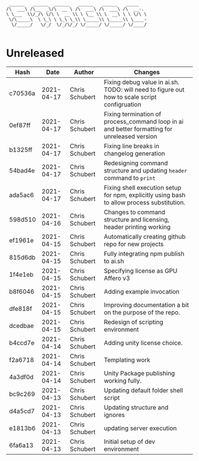 ```
 ______   ______  ______   ______   ______   _____    
/\  ___\ /\__  _\/\  __ \ /\  ___\ /\  ___\ /\  __-.  
\ \___  \\/_/\ \/\ \  __ \\ \ \__ \\ \  __\ \ \ \/\ \ 
 \/\_____\  \ \_\ \ \_\ \_\\ \_____\\ \_____\\ \____- 
  \/_____/   \/_/  \/_/\/_/ \/_____/ \/_____/ \/____/ 
                                                      
```


# Unreleased
| Hash | Date | Author | Changes |
|------|------|--------|---------|
| c70536a | 2021-04-17 | Chris Schubert | Fixing debug value in ai.sh.  TODO: will need to figure out how to scale script configruation |
| 0ef87ff | 2021-04-17 | Chris Schubert | Fixing termination of process_command loop in ai and better formatting for unreleased version |
| b1325ff | 2021-04-17 | Chris Schubert | Fixing line breaks in changelog generation |
| 54bad4e | 2021-04-17 | Chris Schubert | Redesigning command structure and updating `header` command to `print` |
| ada5ac6 | 2021-04-17 | Chris Schubert | Fixing shell execution setup for npm, explicitly using bash to allow process substitution. |
| 598d510 | 2021-04-16 | Chris Schubert | Changes to command structure and licensing, header printing working |
| ef1961e | 2021-04-15 | Chris Schubert | Automatically creating github repo for new projects |
| 815d6db | 2021-04-15 | Chris Schubert | Fully integrating npm publish to ai.sh |
| 1f4e1eb | 2021-04-15 | Chris Schubert | Specifying license as GPU Affero v3 |
| b8f6046 | 2021-04-15 | Chris Schubert | Adding example invocation |
| dfe818f | 2021-04-15 | Chris Schubert | Improving documentation a bit on the purpose of the repo. |
| dcedbae | 2021-04-15 | Chris Schubert | Redesign of scripting environment |
| b4ccd7e | 2021-04-14 | Chris Schubert | Adding unity license choice. |
| f2a6718 | 2021-04-14 | Chris Schubert | Templating work |
| 4a3df0d | 2021-04-14 | Chris Schubert | Unity Package publishing working fully. |
| bc9c269 | 2021-04-13 | Chris Schubert | Updating default folder shell script |
| d4a5cd7 | 2021-04-13 | Chris Schubert | Updating structure and ignores |
| e1813b6 | 2021-04-13 | Chris Schubert | updating server execution |
| 6fa6a13 | 2021-04-13 | Chris Schubert | Initial setup of dev environment |
